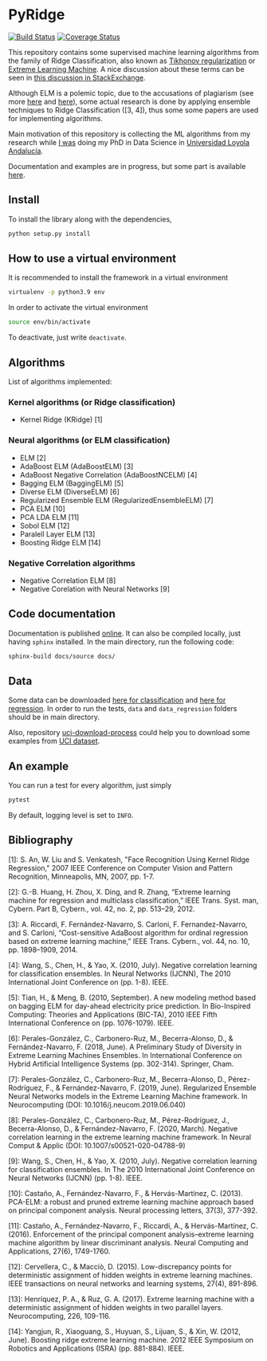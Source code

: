 # PyRidge

[![Build Status](https://app.travis-ci.com/cperales/pyridge.svg?branch=master)](https://app.travis-ci.com/github/cperales/pyridge)
[![Coverage Status](https://coveralls.io/repos/github/cperales/pyridge/badge.svg?branch=master)](https://coveralls.io/github/cperales/pyridge?branch=master)

This repository contains some supervised machine learning algorithms from the family of Ridge Classification,
also known as
[Tikhonov regularization](https://en.wikipedia.org/wiki/Tikhonov_regularization) or 
[Extreme Learning Machine](https://en.wikipedia.org/wiki/Extreme_learning_machine).
A nice discussion about these terms can be seen in [this discussion in
StackExchange](https://stats.stackexchange.com/questions/234280/is-tikhonov-regularization-the-same-as-ridge-regression). 

Although ELM is a polemic topic,
due to the accusations of plagiarism (see more [here](https://github.com/scikit-learn/scikit-learn/pull/10602) and
[here](https://www.reddit.com/r/MachineLearning/comments/34y2nk/the_elm_scandal_a_formal_complaint_launched/)),
some actual research is done by applying ensemble techniques to Ridge Classification ([3, 4]), thus some some papers
are used for implementing algorithms.

Main motivation of this repository is collecting the ML algorithms from my research while
[I was](https://www.linkedin.com/in/carlos-perales-cperales/) doing my PhD in Data Science
in [Universidad Loyola Andalucía](https://www.uloyola.es/en/research/departments/quantitative-methods-department).

Documentation and examples are in progress, but some part is available [here](https://cperales.github.io/pyridge/).

## Install

To install the library along with the dependencies,

```bash
python setup.py install
```

## How to use a virtual environment

It is recommended to install the framework in a virtual environment

```bash
virtualenv -p python3.9 env
```

In order to activate the virtual environment

```bash
source env/bin/activate
```

To deactivate, just write ```deactivate```.


## Algorithms

List of algorithms implemented:

### Kernel algorithms (or Ridge classification)

* Kernel Ridge (KRidge) [1]

### Neural algorithms (or ELM classification)
* ELM [2]
* AdaBoost ELM (AdaBoostELM) [3]
* AdaBoost Negative Correlation (AdaBoostNCELM) [4]
* Bagging ELM (BaggingELM) [5]
* Diverse ELM (DiverseELM) [6]
* Regularized Ensemble ELM (RegularizedEnsembleELM) [7]
* PCA ELM [10]
* PCA LDA ELM [11]
* Sobol ELM [12]
* Paralell Layer ELM [13]
* Boosting Ridge ELM [14]


### Negative Correlation algorithms
* Negative Correlation ELM [8]
* Negative Corelation with Neural Networks [9]


## Code documentation

Documentation is published [online](https://cperales.github.io/PyRidge/). It can also be compiled locally, just having
`sphinx` installed. In the main directory, run the following code:

```bash
sphinx-build docs/source docs/
```

## Data

Some data can be downloaded [here for classification](https://www.dropbox.com/s/c5p3fg0x8selqqv/data.zip)  and
[here for regression](https://www.dropbox.com/s/6en0h3pxv8pbaj5/data_regression.zip).
In order to run the tests, `data` and `data_regression` folders should be in main directory.

Also, repository [uci-download-process](https://github.com/cperales/uci-download-process)
could help you to download some examples from [UCI dataset](https://archive.ics.uci.edu/ml/datasets.html).

## An example

You can run a test for every algorithm, just simply

```bash
pytest
```

By default, logging level is set to `INFO`.


## Bibliography

[1]: S. An, W. Liu and S. Venkatesh, "Face Recognition Using Kernel Ridge
Regression," 2007 IEEE Conference on Computer Vision and Pattern Recognition,
Minneapolis, MN, 2007, pp. 1-7.

[2]: G.-B. Huang, H. Zhou, X. Ding, and R. Zhang, “Extreme learning machine
for regression and multiclass classification,” IEEE Trans. Syst. man, Cybern.
Part B, Cybern., vol. 42, no. 2, pp. 513–29, 2012.

[3]: A. Riccardi, F. Fernández-Navarro, S. Carloni, F. Fernandez-Navarro,
and S. Carloni, “Cost-sensitive AdaBoost algorithm for ordinal regression
based on extreme learning machine,” IEEE Trans. Cybern., vol. 44, no. 10,
pp. 1898–1909, 2014.

[4]: Wang, S., Chen, H., & Yao, X. (2010, July). Negative correlation
learning for classification ensembles. In Neural Networks (IJCNN),
The 2010 International Joint Conference on (pp. 1-8). IEEE.

[5]: Tian, H., & Meng, B. (2010, September). A new modeling method based
on bagging ELM for day-ahead electricity price prediction. In Bio-Inspired
Computing: Theories and Applications (BIC-TA), 2010 IEEE Fifth
International Conference on (pp. 1076-1079). IEEE.

[6]: Perales-González, C., Carbonero-Ruz, M., Becerra-Alonso, D., &
Fernández-Navarro, F. (2018, June). A Preliminary Study of Diversity
in Extreme Learning Machines Ensembles. In International Conference
on Hybrid Artificial Intelligence Systems (pp. 302-314). Springer, Cham.

[7]: Perales-González, C., Carbonero-Ruz, M., Becerra-Alonso, D.,
Pérez-Rodríguez, F., & Fernández-Navarro, F. 
(2019, June). Regularized Ensemble Neural Networks models in the
Extreme Learning Machine framework. In Neurocomputing (DOI: 10.1016/j.neucom.2019.06.040)

[8]: Perales-González, C., Carbonero-Ruz, M., Pérez-Rodríguez, J.,
Becerra-Alonso, D., & Fernández-Navarro, F. 
(2020, March). Negative correlation learning in the extreme learning machine framework.
In Neural Comput & Applic (DOI: 10.1007/s00521-020-04788-9)

[9]: Wang, S., Chen, H., & Yao, X. (2010, July). 
Negative correlation learning for classification ensembles. 
In The 2010 International Joint Conference on Neural Networks (IJCNN) (pp. 1-8). IEEE.

[10]: Castaño, A., Fernández-Navarro, F., & Hervás-Martínez, C. (2013).
PCA-ELM: a robust and pruned extreme learning machine approach
based on principal component analysis.
Neural processing letters, 37(3), 377-392.

[11]: Castaño, A., Fernández-Navarro, F., Riccardi, A., & Hervás-Martínez, C. (2016).
Enforcement of the principal component analysis–extreme learning machine
algorithm by linear discriminant analysis.
Neural Computing and Applications, 27(6), 1749-1760.

[12]: Cervellera, C., & Macciò, D. (2015). 
Low-discrepancy points for deterministic assignment of hidden 
weights in extreme learning machines. IEEE transactions on neural networks 
and learning systems, 27(4), 891-896.

[13]: Henríquez, P. A., & Ruz, G. A. (2017). 
Extreme learning machine with a deterministic assignment of hidden 
weights in two parallel layers. Neurocomputing, 226, 109-116.

[14]: Yangjun, R., Xiaoguang, S., Huyuan, S., Lijuan, S., & Xin, W. (2012, June).
Boosting ridge extreme learning machine.
2012 IEEE Symposium on Robotics and Applications (ISRA) (pp. 881-884). IEEE.
